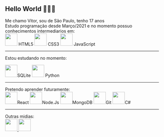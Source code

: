 Hello World 🙋🏻‍♂️
----------------
Me chamo Vitor, sou de São Paulo, tenho 17 anos<br>
Estudo programação desde Março/2021 e no momento possuo conhecimentos intermediarios em:<br>
<img src="https://3.bp.blogspot.com/-pxR8u1KJTW8/XIb7zIKqqQI/AAAAAAAAIrA/KDNONkGKj-EDm1vadBqJbxMg64oi0LVXgCK4BGAYYCw/s1600/logo%2Bhtml5.png" alt="" width="40px">
HTML5
<img src="https://3.bp.blogspot.com/-oRSUw_TmO9o/XIb61m88fcI/AAAAAAAAIq0/vnxl2zzsXEQsnHI2fH4GjKu_ZT0urRo4wCK4BGAYYCw/s1600/icon%2Bcss%2B3.png" alt="" width="40px">
CSS3
<img src="https://1.bp.blogspot.com/-xk_719KxXTc/XIb5ocQLs0I/AAAAAAAAIqo/N2iJ3AO8zTwxnEJwTYCyeOkEjYT1iT4RwCK4BGAYYCw/s1600/logo%2Bjavascript.png" alt="" width="40px">
JavaScript

---------------

Estou estudando no momento:

<img src="https://freesvg.org/img/SQLite_icon.png" alt="" width="40px">SQLite
<img src="https://ebaconline.com.br/images/tild3131-3965-4662-a238-623463653934__003-python-2.svg" alt="" width="40px">
Python

---------------

Pretendo aprender futuramente:<br>
<img src="https://froala.com/wp-content/themes/jupiterx-child/assets/images/editor/pages/B/frameworks/react.svg" alt="" width="40px">React
<img src="https://cdn.filestackcontent.com/deELKydSd2peczaOPAAa" alt="" width="40px">Node.Js
<img src="https://appmasters.io/static/mongo-db-logo-cf626961400efe5ec74769616f083a37.png" alt="" width="40px">MongoDB
<img src="https://3.bp.blogspot.com/-xhNpNJJyQhk/XIe4GY78RQI/AAAAAAAAItc/ouueFUj2Hqo5dntmnKqEaBJR4KQ4Q2K3ACK4BGAYYCw/s1600/logo%2Bgit%2Bicon.png" alt="" width="40px">Git
<img src="https://growiz.com.br/wp-content/uploads/2020/08/kisspng-c-programming-language-logo-microsoft-visual-stud-atlas-portfolio-5b899192d7c600.1628571115357423548838.png" alt="" width="40px">C#

------------------
Outras midias:<br>
<a href="Mailto:Lourencovitor2@gmail.com"> <img src="https://www.google.com/gmail/about/static/images/logo-gmail.png?cache=1adba63" alt="" width="40px"> </a>
<a href="https://instagram.com/___lourenco_?igshid=s3dtr52w7k2n"> <img src="https://logodownload.org/wp-content/uploads/2017/04/instagram-logo-3.png" alt="" width="40px"> </a>




